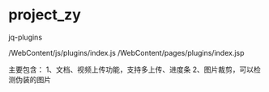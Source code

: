 # project_zy
jq-plugins

/WebContent/js/plugins/index.js
/WebContent/pages/plugins/index.jsp

主要包含：
1、文档、视频上传功能，支持多上传、进度条
2、图片裁剪，可以检测伪装的图片